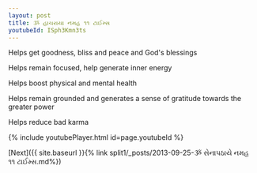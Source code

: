 ```yaml
---
layout: post
title: ૐ હાચરાયા નમહ ૧૧ ટાઈમ્સ
youtubeId: ISph3Kmn3ts
---
```

 
 
Helps get goodness, bliss and peace and God's blessings
 
Helps remain focused, help generate inner energy 
 
Helps boost physical and mental health 
 
Helps remain grounded and generates a sense of gratitude towards the greater power 
 
Helps reduce bad karma
 
 
 
 


{% include youtubePlayer.html id=page.youtubeId %}
 
[Next]({{ site.baseurl }}{% link  split1/_posts/2013-09-25-ૐ સેનાપઠાયે નમહ ૧૧ ટાઈમ્સ.md%})
 
